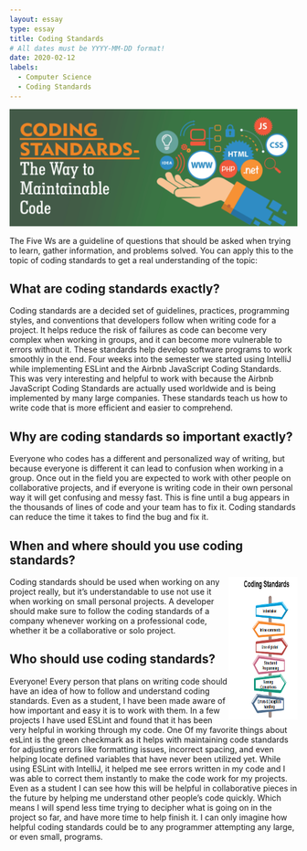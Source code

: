 ```yaml
---
layout: essay
type: essay
title: Coding Standards
# All dates must be YYYY-MM-DD format!
date: 2020-02-12
labels:
  - Computer Science
  - Coding Standards
---
```


<img class="ui large right spaced image" src="../images/CodingS1.png">

The Five Ws are a guideline of questions that should be asked when trying to learn, gather information, and problems solved. You can apply this to the topic of coding standards to get a real understanding of the topic:

## What are coding standards exactly?

Coding standards are a decided set of guidelines, practices, programming styles, and conventions that developers follow when writing code for a project. It helps reduce the risk of failures as code can become very complex when working in groups, and it can become more vulnerable to errors without it. These standards help develop software programs to work smoothly in the end. Four weeks into the semester we started using IntelliJ while implementing ESLint and the Airbnb JavaScript Coding Standards. This was very interesting and helpful to work with because the Airbnb JavaScript Coding Standards are actually used worldwide and is being implemented by many large companies. These standards teach us how to write code that is more efficient and easier to comprehend. 

## Why are coding standards so important exactly?

Everyone who codes has a different and personalized way of writing, but because everyone is different it can lead to confusion when working in a group. Once out in the field you are expected to work with other people on collaborative projects, and if everyone is writing code in their own personal way it will get confusing and messy fast. This is fine until a bug appears in the thousands of lines of code and your team has to fix it. Coding standards can reduce the time it takes to find the bug and fix it. 

## When and where should you use coding standards?
<img class="ui medium right floated rounded image" align="right" src="../images/CodingS2.png" height="250" width="120">

Coding standards should be used when working on any project really, but it’s understandable to use not use it when working on small personal projects. A developer should make sure to follow the coding standards of a company whenever working on a professional code, whether it be a collaborative or solo project. 

## Who should use coding standards?

Everyone! Every person that plans on writing code should have an idea of how to follow and understand coding standards. Even as a student, I have been made aware of how important and easy it is to work with them. In a few projects I have used ESLint and found that it has been very helpful in working through my code. One Of my favorite things about esLint is the green checkmark as it helps with maintaining code standards for adjusting errors like formatting issues, incorrect spacing, and even helping locate defined variables that have never been utilized yet. While using ESLint with IntelliJ, it helped me see errors written in my code and I was able to correct them instantly to make the code work for my projects. Even as a student I can see how this will be helpful in collaborative pieces in the future by helping me understand other people’s code quickly. Which means I will spend less time trying to decipher what is going on in the project so far, and have more time to help finish it. I can only imagine how helpful coding standards could be to any programmer attempting any large, or even small, programs.
